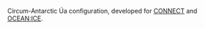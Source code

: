 Circum-Antarctic &Uacute;a configuration, developed for [CONNECT](https://gtr.ukri.org/projects?ref=MR%2FW011816%2F1) and [OCEAN:ICE](https://ocean-ice.eu/).
